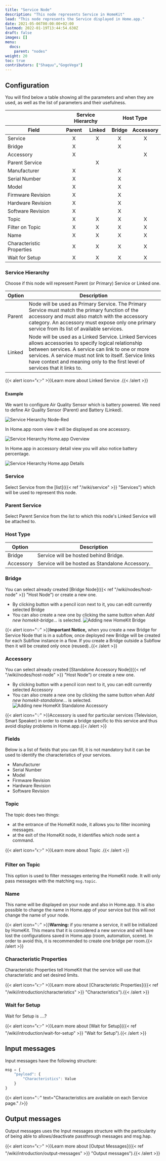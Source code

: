 ```yaml
---
title: "Service Node"
description: "This node represents Service in HomeKit"
lead: "This node represents the Service displayed in Home.app."
date: 2021-05-06T00:00:00+02:00
lastmod: 2022-01-19T13:44:54.630Z
draft: false
images: []
menu:
  docs:
    parent: "nodes"
weight: 20
toc: true
contributors: ["Shaquu","GogoVega"]
---
```


## Configuration

You will find below a table showing all the parameters and when they are used, as well as the list of parameters and their usefulness.

<table>
<thead>
  <tr>
    <th></th>
    <th colspan="2" style="text-align:center;">Service Hierarchy</th>
    <th colspan="2" style="text-align:center;">Host Type</th>
  </tr>
  <tr>
    <th>Field</th>
    <th style="text-align:center;">Parent</th>
    <th style="text-align:center;">Linked</th>
    <th style="text-align:center;">Bridge</th>
    <th style="text-align:center;">Accessory</th>
  </tr>
</thead>
<tbody>
  <tr>
    <td>Service</td>
    <td style="text-align:center;">X</td>
    <td style="text-align:center;">X</td>
    <td style="text-align:center;">X</td>
    <td style="text-align:center;">X</td>
  </tr>
  <tr>
    <td>Bridge</td>
    <td style="text-align:center;">X</td>
    <td style="text-align:center;"></td>
    <td style="text-align:center;">X</td>
    <td style="text-align:center;"></td>
  </tr>
  <tr>
    <td>Accessory</td>
    <td style="text-align:center;">X</td>
    <td style="text-align:center;"></td>
    <td style="text-align:center;"></td>
    <td style="text-align:center;">X</td>
  </tr>
  <tr>
    <td>Parent Service</td>
    <td style="text-align:center;"></td>
    <td style="text-align:center;">X</td>
    <td style="text-align:center;"></td>
    <td style="text-align:center;"></td>
  </tr>
  <tr>
    <td>Manufacturer</td>
    <td style="text-align:center;">X</td>
    <td style="text-align:center;"></td>
    <td style="text-align:center;">X</td>
    <td style="text-align:center;"></td>
  </tr>
  <tr>
    <td>Serial Number</td>
    <td style="text-align:center;">X</td>
    <td style="text-align:center;"></td>
    <td style="text-align:center;">X</td>
    <td style="text-align:center;"></td>
  </tr>
  <tr>
    <td>Model</td>
    <td style="text-align:center;">X</td>
    <td style="text-align:center;"></td>
    <td style="text-align:center;">X</td>
    <td style="text-align:center;"></td>
  </tr>
  <tr>
    <td>Firmware Revision</td>
    <td style="text-align:center;">X</td>
    <td style="text-align:center;"></td>
    <td style="text-align:center;">X</td>
    <td style="text-align:center;"></td>
  </tr>
  <tr>
    <td>Hardware Revision</td>
    <td style="text-align:center;">X</td>
    <td style="text-align:center;"></td>
    <td style="text-align:center;">X</td>
    <td style="text-align:center;"></td>
  </tr>
  <tr>
    <td>Software Revision</td>
    <td style="text-align:center;">X</td>
    <td style="text-align:center;"></td>
    <td style="text-align:center;">X</td>
    <td style="text-align:center;"></td>
  </tr>
  <tr>
    <td>Topic</td>
    <td style="text-align:center;">X</td>
    <td style="text-align:center;">X</td>
    <td style="text-align:center;">X</td>
    <td style="text-align:center;">X</td>
  </tr>
  <tr>
    <td>Filter on Topic</td>
    <td style="text-align:center;">X</td>
    <td style="text-align:center;">X</td>
    <td style="text-align:center;">X</td>
    <td style="text-align:center;">X</td>
  </tr>
  <tr>
    <td>Name</td>
    <td style="text-align:center;">X</td>
    <td style="text-align:center;">X</td>
    <td style="text-align:center;">X</td>
    <td style="text-align:center;">X</td>
  </tr>
  <tr>
    <td>Characteristic Properties</td>
    <td style="text-align:center;">X</td>
    <td style="text-align:center;">X</td>
    <td style="text-align:center;">X</td>
    <td style="text-align:center;">X</td>
  </tr>
  <tr>
    <td>Wait for Setup</td>
    <td style="text-align:center;">X</td>
    <td style="text-align:center;">X</td>
    <td style="text-align:center;">X</td>
    <td style="text-align:center;">X</td>
  </tr>
</tbody>
</table>

### Service Hierarchy

Choose if this node will represent Parent (or Primary) Service or Linked one.

| Option | Description |
|---|---|
| Parent | Node will be used as Primary Service. The Primary Service must match the primary function of the accessory and must also match with the accessory category. An accessory must expose only one primary service from its list of available services. |
| Linked | Node will be used as a Linked Service. Linked Services allows accessories to specify logical relationship between services. A service can link to one or more services. A service must not link to itself. Service links have context and meaning only to the first level of services that it links to. |

{{< alert icon="👉" >}}Learn more about Linked Service .{{< /alert >}}

#### Example

We want to configure Air Quality Sensor which is battery powered. We need to define Air Quality Sensor (Parent) and Battery (Linked).

![Service Hierarchy Node-Red](service-hierarchy-node-red.png)

In Home.app room view it will be displayed as one accessory.

![Service Hierarchy Home.app Overview](service-hierarchy-home.app-overview.png)

In Home.app in accessory detail view you will also notice battery percentage.

![Service Hierarchy Home.app Details](service-hierarchy-home.app-details.png)

### Service

Select Service from the [list]({{< ref "/wiki/service" >}} "Services") which will be used to represent this node.

### Parent Service

Select Parent Service from the list to which this node's Linked Service will be attached to.

### Host Type

| Option | Description |
|---|---|
| Bridge | Service will be hosted behind Bridge. |
| Accessory | Service will be hosted as Standalone Accessory. |

### Bridge

You can select already created [Bridge Node]({{< ref "/wiki/nodes/host-node" >}} "Host Node") or create a new one.

- By clicking button with a pencil icon next to it, you can edit currently selected Bridge
- You can also create a new one by clicking the same button when *Add new homekit-bridge...* is selected. ![Adding new HomeKit Bridge](add-new-homekit-bridge.png)

{{< alert icon="💡" >}}<strong>Important Notice,</strong> when you create a new Bridge for Service Node that is in a subflow, once deployed new Bridge will be created for each Subflow instance in a flow. If you create a Bridge outside a Subflow then it will be created only once (reused)..{{< /alert >}}

### Accessory

You can select already created [Standalone Accessory Node]({{< ref "/wiki/nodes/host-node" >}} "Host Node") or create a new one.

- By clicking button with a pencil icon next to it, you can edit currently selected Accessory
- You can also create a new one by clicking the same button when *Add new homekit-standalone...* is selected. ![Adding new HomeKit Standalone Accessory](add-new-homekit-standalone-accessory.png)

{{< alert icon="💡" >}}Accessory is used for particular services (Television, Smart Speaker) in order to create a bridge specific to this service and thus avoid display problems in Home.app.{{< /alert >}}

<!-- Ajouter note sur Accessory dans les services concernés -->

### Fields

Below is a list of fields that you can fill, it is not mandatory but it can be used to identify the characteristics of your services.

- Manufacturer
- Serial Number
- Model
- Firmware Revision
- Hardware Revision
- Software Revision

### Topic

The topic does two things:
- at the entrance of the HomeKit node, it allows you to filter incoming messages.
- at the exit of the HomeKit node, it identifies which node sent a command.

{{< alert icon="👉" >}}Learn more about Topic .{{< /alert >}}

### Filter on Topic

This option is used to filter messages entering the HomeKit node. It will only pass messages with the matching `msg.topic`.

### Name

This name will be displayed on your node and also in Home.app. It is also possible to change the name in Home.app of your service but this will not change the name of your node.

{{< alert icon="💡" >}}<strong>Warning:</strong> if you rename a service, it will be initialized by HomeKit. This means that it is considered a new service and will have lost the configurations saved in Home.app (room, automation, scene). In order to avoid this, it is recommended to create one bridge per room.{{< /alert >}}

### Characteristic Properties

Characteristic Properties tell HomeKit that the service will use that characteristic and set desired limits.

{{< alert icon="👉" >}}Learn more about [Characteristic Properties]({{< ref "/wiki/introduction/characteristics" >}} "Characteristics").{{< /alert >}}

### Wait for Setup

Wait for Setup is ....?

{{< alert icon="👉" >}}Learn more about [Wait for Setup]({{< ref "/wiki/introduction/wait-for-setup" >}} "Wait for Setup").{{< /alert >}}

## Input messages

Input messages have the following structure:

```js
msg = { 
    "payload": {
        "Characteristics": Value
    }
}
```

{{< alert icon="💡" text="Characteristics are available on each Service page." />}}

## Output messages

Output messages uses the Input messages structure with the particularity of being able to allows/deactivate passthrough messages and msg.hap.

{{< alert icon="👉" >}}Learn more about [Output Messages]({{< ref "/wiki/introduction/output-messages" >}} "Output messages").{{< /alert >}}
